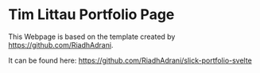 # Tim Littau Portfolio Page

This Webpage is based on the template created by https://github.com/RiadhAdrani. 

It can be found here:
https://github.com/RiadhAdrani/slick-portfolio-svelte
